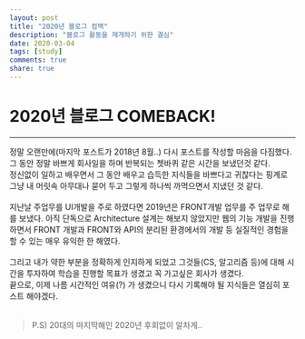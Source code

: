 ```yaml
---
layout: post
title: "2020년 블로그 컴백"
description: "블로그 활동을 재개하기 위한 결심"
date: 2020-03-04
tags: [study]
comments: true
share: true
---
```


# 2020년 블로그 COMEBACK!

***

정말 오랜만에(마지막 포스트가 2018년 8월..) 다시 포스트를 작성할 마음을 다짐했다.<br />
그 동안 정말 바쁘게 회사일을 하며 반복되는 쳇바퀴 같은 시간을 보냈던것 같다.<br />
정신없이 일하고 배우면서 그 동안 배우고 습득한 지식들을 바쁘다고 귀찮다는 핑계로 그냥 내 머릿속 아무대나 묻어 두고 그렇게 하나씩 까먹으면서 지냈던 것 같다.<br /><br />
지난날 주업무를 UI개발을 주로 하였다면 2019년은 FRONT개발 업무를 주 업무로 해를 보냈다. 아직 단독으로 Architecture 설계는 해보지 않았지만 웹의 기능 개발을 진행 하면서 FRONT 개발과 FRONT와 API의 분리된 환경에서의 개발 등 실질적인 경험을 할 수 있는 매우 유익한 한 해였다. <br /><br />
그리고 내가 약한 부분을 정확하게 인지하게 되었고 그것들(CS, 알고리즘 등)에 대해 시간을 투자하여 학습을 진행할 목표가 생겼고 꼭 가고싶은 회사가 생겼다.<br />
끝으로, 이제 나름 시간적인 여유(?) 가 생겼으니 다시 기록해야 될 지식들은 열심히 포스트 해야겠다.<br /><br />
>P.S) 20대의 마지막해인 2020년 후회없이 알차게..


